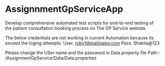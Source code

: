 # AssignnmentGpServiceApp
Develop comprehensive automated test scripts for end-to-end testing of the patient consultation booking process on The GP Service website.

The below credentials are not working in current Automation because its exceed the loging attempts.
User.  ruby1@mailinator.com
Pass.  Shakila@123

Please change the USer name and the password in  Data.property file
Path:- /AssignmentGpService/Data/Data.properties


